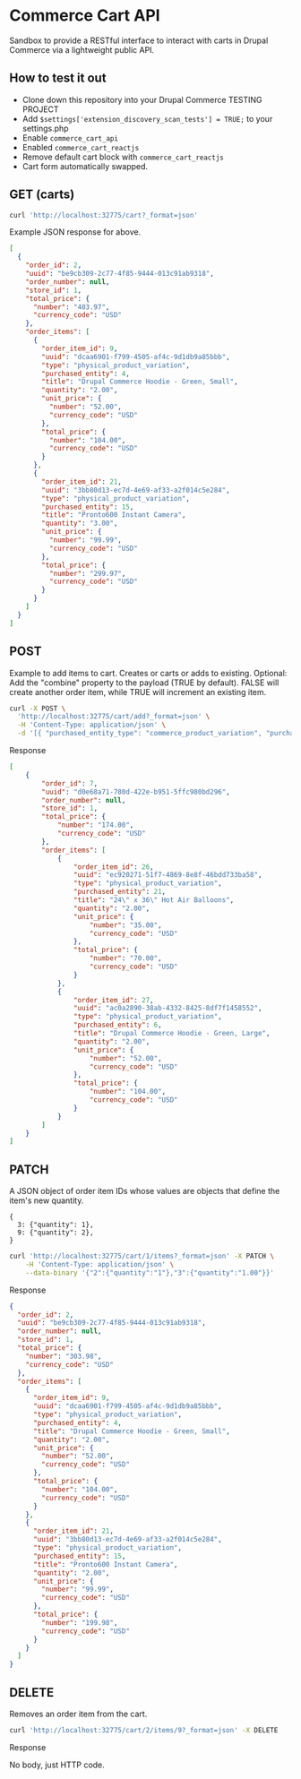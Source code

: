 # Commerce Cart API

Sandbox to provide a RESTful interface to interact with carts in Drupal Commerce via a lightweight public API.

## How to test it out

* Clone down this repository into your Drupal Commerce TESTING PROJECT
* Add `$settings['extension_discovery_scan_tests'] = TRUE;` to your settings.php
* Enable `commerce_cart_api`
* Enabled `commerce_cart_reactjs`
* Remove default cart block with `commerce_cart_reactjs`
* Cart form automatically swapped.

## GET (carts)

```bash
curl 'http://localhost:32775/cart?_format=json'
```

Example JSON response for above.

```json
[
  {
    "order_id": 2,
    "uuid": "be9cb309-2c77-4f85-9444-013c91ab9318",
    "order_number": null,
    "store_id": 1,
    "total_price": {
      "number": "403.97",
      "currency_code": "USD"
    },
    "order_items": [
      {
        "order_item_id": 9,
        "uuid": "dcaa6901-f799-4505-af4c-9d1db9a85bbb",
        "type": "physical_product_variation",
        "purchased_entity": 4,
        "title": "Drupal Commerce Hoodie - Green, Small",
        "quantity": "2.00",
        "unit_price": {
          "number": "52.00",
          "currency_code": "USD"
        },
        "total_price": {
          "number": "104.00",
          "currency_code": "USD"
        }
      },
      {
        "order_item_id": 21,
        "uuid": "3bb80d13-ec7d-4e69-af33-a2f014c5e284",
        "type": "physical_product_variation",
        "purchased_entity": 15,
        "title": "Pronto600 Instant Camera",
        "quantity": "3.00",
        "unit_price": {
          "number": "99.99",
          "currency_code": "USD"
        },
        "total_price": {
          "number": "299.97",
          "currency_code": "USD"
        }
      }
    ]
  }
]

```

## POST

Example to add items to cart. Creates or carts or adds to existing.
Optional: Add the "combine" property to the payload (TRUE by default). FALSE will create another order item, while TRUE will increment an existing item.

```bash
curl -X POST \
  'http://localhost:32775/cart/add?_format=json' \
  -H 'Content-Type: application/json' \
  -d '[{ "purchased_entity_type": "commerce_product_variation", "purchased_entity_id": "6", "quantity": "1", "combine": true }]'
```

Response

```json
[
    {
        "order_id": 7,
        "uuid": "d0e68a71-780d-422e-b951-5ffc980bd296",
        "order_number": null,
        "store_id": 1,
        "total_price": {
            "number": "174.00",
            "currency_code": "USD"
        },
        "order_items": [
            {
                "order_item_id": 26,
                "uuid": "ec920271-51f7-4869-8e8f-46bdd733ba58",
                "type": "physical_product_variation",
                "purchased_entity": 21,
                "title": "24\" x 36\" Hot Air Balloons",
                "quantity": "2.00",
                "unit_price": {
                    "number": "35.00",
                    "currency_code": "USD"
                },
                "total_price": {
                    "number": "70.00",
                    "currency_code": "USD"
                }
            },
            {
                "order_item_id": 27,
                "uuid": "ac0a2890-38ab-4332-8425-8df7f1458552",
                "type": "physical_product_variation",
                "purchased_entity": 6,
                "title": "Drupal Commerce Hoodie - Green, Large",
                "quantity": "2.00",
                "unit_price": {
                    "number": "52.00",
                    "currency_code": "USD"
                },
                "total_price": {
                    "number": "104.00",
                    "currency_code": "USD"
                }
            }
        ]
    }
]
```


## PATCH

A JSON object of order item IDs whose values are objects that define the item's new quantity.

```
{
  3: {"quantity": 1},
  9: {"quantity": 2},
}
```


```bash
curl 'http://localhost:32775/cart/1/items?_format=json' -X PATCH \
    -H 'Content-Type: application/json' \
    --data-binary '{"2":{"quantity":"1"},"3":{"quantity":"1.00"}}'
```

Response

```json
{
  "order_id": 2,
  "uuid": "be9cb309-2c77-4f85-9444-013c91ab9318",
  "order_number": null,
  "store_id": 1,
  "total_price": {
    "number": "303.98",
    "currency_code": "USD"
  },
  "order_items": [
    {
      "order_item_id": 9,
      "uuid": "dcaa6901-f799-4505-af4c-9d1db9a85bbb",
      "type": "physical_product_variation",
      "purchased_entity": 4,
      "title": "Drupal Commerce Hoodie - Green, Small",
      "quantity": "2.00",
      "unit_price": {
        "number": "52.00",
        "currency_code": "USD"
      },
      "total_price": {
        "number": "104.00",
        "currency_code": "USD"
      }
    },
    {
      "order_item_id": 21,
      "uuid": "3bb80d13-ec7d-4e69-af33-a2f014c5e284",
      "type": "physical_product_variation",
      "purchased_entity": 15,
      "title": "Pronto600 Instant Camera",
      "quantity": "2.00",
      "unit_price": {
        "number": "99.99",
        "currency_code": "USD"
      },
      "total_price": {
        "number": "199.98",
        "currency_code": "USD"
      }
    }
  ]
}
```

## DELETE

Removes an order item from the cart.

```bash
curl 'http://localhost:32775/cart/2/items/9?_format=json' -X DELETE
```

Response

No body, just HTTP code.
